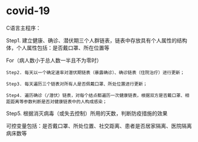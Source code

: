 # covid-19

C语言主程序：

Step1. 建立健康、确诊、潜伏期三个人群链表，链表中存放具有个人属性的结构体，个人属性包括：是否戴口罩、所在位置等

For（病人数小于总人数一半且不为零时）

	Step2. 每天以一个确定速率对潜伏期链表（暴露确诊）、确诊链表（住院治疗）进行更新；

	Step3. 每天遍历三个链表对所有人是否佩戴口罩、所处位置进行更新；

	Step4. 遍历确诊（/潜伏）链表，对每个结点都遍历一次健康链表，根据双方是否戴口罩、相距距离等参数判断是否对健康链表中的人构成感染；

Step5. 根据消灭病毒（或失去控制）所用的天数，判断防疫措施的效果


可控变量包括：是否戴口罩、所处位置、社交距离、患者是否居家隔离、医院隔离病床数等



